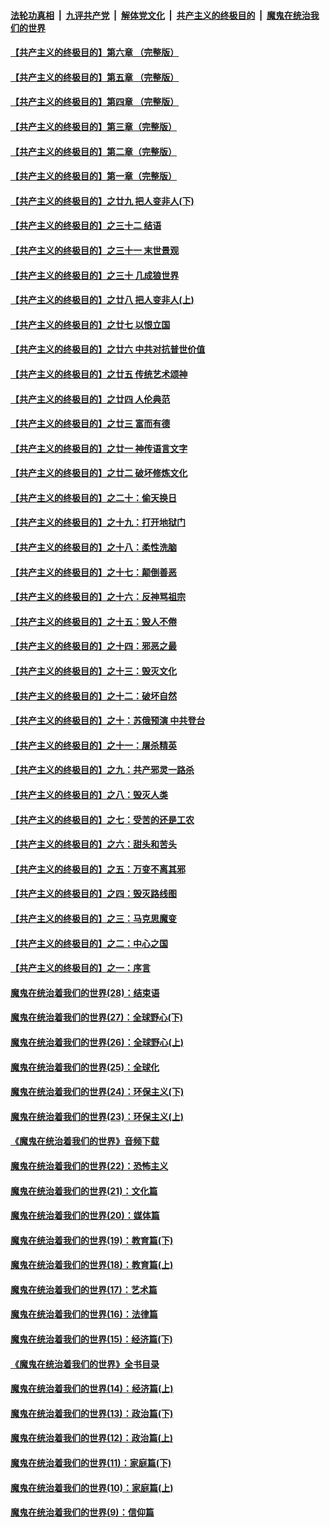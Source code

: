 ####  [法轮功真相](../../../../basic/blob/master/README.md?t=05061402) &nbsp;|&nbsp; [九评共产党](../../../../9ping.md/blob/master/README.md?t=05061402) &nbsp;|&nbsp; [解体党文化](../../../../jtdwh.md/blob/master/README.md?t=05061402)  &nbsp;|&nbsp; [共产主义的终极目的](../../../../gczydzjmd.md/blob/master/README.md?t=05061402) &nbsp;|&nbsp; [魔鬼在统治我们的世界](../../../../mgztzwmdsj.md/blob/master/README.md?t=05061402) 

#### [【共产主义的终极目的】第六章 （完整版）](../pages/nsc422/n11428913.md?t=05061402) 

#### [【共产主义的终极目的】第五章 （完整版）](../pages/nsc422/n11428912.md?t=05061402) 

#### [【共产主义的终极目的】第四章 （完整版）](../pages/nsc422/n11428907.md?t=05061402) 

#### [【共产主义的终极目的】第三章（完整版）](../pages/nsc422/n11428848.md?t=05061402) 

#### [【共产主义的终极目的】第二章（完整版）](../pages/nsc422/n11428831.md?t=05061402) 

#### [【共产主义的终极目的】第一章（完整版）](../pages/nsc422/n11417651.md?t=05061402) 

#### [【共产主义的终极目的】之廿九 把人变非人(下)](../pages/nsc422/n11344140.md?t=05061402) 

#### [【共产主义的终极目的】之三十二 结语](../pages/nsc422/n11360535.md?t=05061402) 

#### [【共产主义的终极目的】之三十一 末世景观](../pages/nsc422/n11351129.md?t=05061402) 

#### [【共产主义的终极目的】之三十 几成狼世界](../pages/nsc422/n11348280.md?t=05061402) 

#### [【共产主义的终极目的】之廿八 把人变非人(上)](../pages/nsc422/n11340492.md?t=05061402) 

#### [【共产主义的终极目的】之廿七 以恨立国](../pages/nsc422/n11336944.md?t=05061402) 

#### [【共产主义的终极目的】之廿六 中共对抗普世价值](../pages/nsc422/n11324785.md?t=05061402) 

#### [【共产主义的终极目的】之廿五 传统艺术颂神](../pages/nsc422/n11296396.md?t=05061402) 

#### [【共产主义的终极目的】之廿四 人伦典范](../pages/nsc422/n11296397.md?t=05061402) 

#### [【共产主义的终极目的】之廿三 富而有德](../pages/nsc422/n11283598.md?t=05061402) 

#### [【共产主义的终极目的】之廿一 神传语言文字](../pages/nsc422/n11263265.md?t=05061402) 

#### [【共产主义的终极目的】之廿二 破坏修炼文化](../pages/nsc422/n11245728.md?t=05061402) 

#### [【共产主义的终极目的】之二十：偷天换日](../pages/nsc422/n11238846.md?t=05061402) 

#### [【共产主义的终极目的】之十九：打开地狱门](../pages/nsc422/n11206376.md?t=05061402) 

#### [【共产主义的终极目的】之十八：柔性洗脑](../pages/nsc422/n11199994.md?t=05061402) 

#### [【共产主义的终极目的】之十七：颠倒善恶](../pages/nsc422/n11179782.md?t=05061402) 

#### [【共产主义的终极目的】之十六：反神骂祖宗](../pages/nsc422/n11166798.md?t=05061402) 

#### [【共产主义的终极目的】之十五：毁人不倦](../pages/nsc422/n11166792.md?t=05061402) 

#### [【共产主义的终极目的】之十四：邪恶之最](../pages/nsc422/n11150249.md?t=05061402) 

#### [【共产主义的终极目的】之十三：毁灭文化](../pages/nsc422/n11135227.md?t=05061402) 

#### [【共产主义的终极目的】之十二：破坏自然](../pages/nsc422/n11135214.md?t=05061402) 

#### [【共产主义的终极目的】之十：苏俄预演 中共登台](../pages/nsc422/n11118424.md?t=05061402) 

#### [【共产主义的终极目的】之十一：屠杀精英](../pages/nsc422/n11118442.md?t=05061402) 

#### [【共产主义的终极目的】之九：共产邪灵一路杀](../pages/nsc422/n11114139.md?t=05061402) 

#### [【共产主义的终极目的】之八：毁灭人类](../pages/nsc422/n11108503.md?t=05061402) 

#### [【共产主义的终极目的】之七：受苦的还是工农](../pages/nsc422/n11101809.md?t=05061402) 

#### [【共产主义的终极目的】之六：甜头和苦头](../pages/nsc422/n11096971.md?t=05061402) 

#### [【共产主义的终极目的】之五：万变不离其邪](../pages/nsc422/n11091285.md?t=05061402) 

#### [【共产主义的终极目的】之四：毁灭路线图](../pages/nsc422/n11086284.md?t=05061402) 

#### [【共产主义的终极目的】之三：马克思魔变](../pages/nsc422/n11061941.md?t=05061402) 

#### [【共产主义的终极目的】之二：中心之国](../pages/nsc422/n11047728.md?t=05061402) 

#### [【共产主义的终极目的】之一：序言](../pages/nsc422/n11086077.md?t=05061402) 

#### [魔鬼在统治着我们的世界(28)：结束语](../pages/nsc422/n10936246.md?t=05061402) 

#### [魔鬼在统治着我们的世界(27)：全球野心(下)](../pages/nsc422/n10928319.md?t=05061402) 

#### [魔鬼在统治着我们的世界(26)：全球野心(上)](../pages/nsc422/n10900318.md?t=05061402) 

#### [魔鬼在统治着我们的世界(25)：全球化](../pages/nsc422/n10788205.md?t=05061402) 

#### [魔鬼在统治着我们的世界(24)：环保主义(下)](../pages/nsc422/n10695307.md?t=05061402) 

#### [魔鬼在统治着我们的世界(23)：环保主义(上)](../pages/nsc422/n10688613.md?t=05061402) 

#### [《魔鬼在统治着我们的世界》音频下载](../pages/nsc422/n10635553.md?t=05061402) 

#### [魔鬼在统治着我们的世界(22)：恐怖主义](../pages/nsc422/n10614727.md?t=05061402) 

#### [魔鬼在统治着我们的世界(21)：文化篇](../pages/nsc422/n10597706.md?t=05061402) 

#### [魔鬼在统治着我们的世界(20)：媒体篇](../pages/nsc422/n10586579.md?t=05061402) 

#### [魔鬼在统治着我们的世界(19)：教育篇(下)](../pages/nsc422/n10564808.md?t=05061402) 

#### [魔鬼在统治着我们的世界(18)：教育篇(上)](../pages/nsc422/n10526970.md?t=05061402) 

#### [魔鬼在统治着我们的世界(17)：艺术篇](../pages/nsc422/n10499093.md?t=05061402) 

#### [魔鬼在统治着我们的世界(16)：法律篇](../pages/nsc422/n10485969.md?t=05061402) 

#### [魔鬼在统治着我们的世界(15)：经济篇(下)](../pages/nsc422/n10469975.md?t=05061402) 

#### [《魔鬼在统治着我们的世界》全书目录](../pages/nsc422/n10464261.md?t=05061402) 

#### [魔鬼在统治着我们的世界(14)：经济篇(上)](../pages/nsc422/n10457370.md?t=05061402) 

#### [魔鬼在统治着我们的世界(13)：政治篇(下)](../pages/nsc422/n10448270.md?t=05061402) 

#### [魔鬼在统治着我们的世界(12)：政治篇(上)](../pages/nsc422/n10444576.md?t=05061402) 

#### [魔鬼在统治着我们的世界(11)：家庭篇(下)](../pages/nsc422/n10440961.md?t=05061402) 

#### [魔鬼在统治着我们的世界(10)：家庭篇(上)](../pages/nsc422/n10435448.md?t=05061402) 

#### [魔鬼在统治着我们的世界(9)：信仰篇](../pages/nsc422/n10432159.md?t=05061402) 

